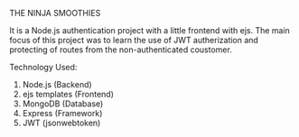 THE NINJA SMOOTHIES

It is a Node.js authentication project with a little frontend with ejs.
The main focus of this project was to learn the use of JWT autherization and protecting of routes from the non-authenticated coustomer.

Technology Used:
1. Node.js (Backend)
2. ejs templates (Frontend)
3. MongoDB (Database)
4. Express (Framework)
5. JWT (jsonwebtoken)